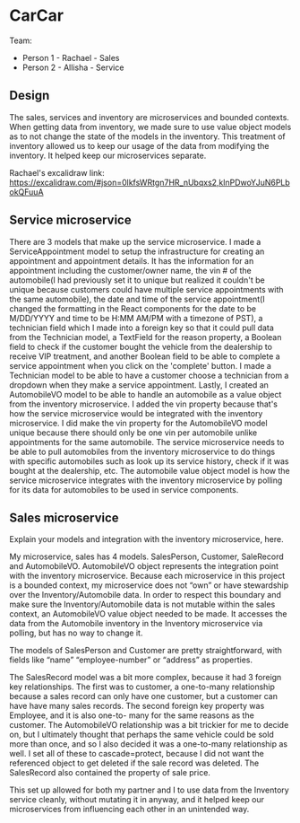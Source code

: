 # CarCar

Team:

* Person 1 - Rachael - Sales
* Person 2 - Allisha - Service

## Design

The sales, services and inventory are microservices and bounded contexts. When getting data from inventory, we made sure to use value object models as to not change the state of the models in the inventory. This treatment of inventory allowed us to keep our usage of the data from modifying the inventory. It helped keep our microservices separate. 

Rachael's excalidraw link: https://excalidraw.com/#json=0lkfsWRtgn7HR_nUbqxs2,klnPDwoYJuN6PLbokQFuuA

## Service microservice

There are 3 models that make up the service microservice. I made a ServiceAppointment model to setup the infrastructure for creating an appointment and appointment details. It has the information for an appointment including the customer/owner name, the vin # of the automobile(I had previously set it to unique but realized it couldn't be unique because customers could have multiple service appointments with the same automobile), the date and time of the service appointment(I changed the formatting in the React components for the date to be M/DD/YYYY and time to be H:MM AM/PM with a timezone of PST), a technician field which I made into a foreign key so that it could pull data from the Technician model, a TextField for the reason property, a Boolean field to check if the customer bought the vehicle from the dealership to receive VIP treatment, and another Boolean field to be able to complete a service appointment when you click on the 'complete' button. I made a Technician model to be able to have a customer choose a technician from a dropdown when they make a service appointment. Lastly, I created an AutomobileVO model to be able to handle an automobile as a value object from the inventory microservice. I added the vin property because that's how the service microservice would be integrated with the inventory microservice. I did make the vin property for the AutomobileVO model unique because there should only be one vin per automobile unlike appointments for the same automobile. The service microservice needs to be able to pull automobiles from the inventory microservice to do things with specific automobiles such as look up its service history, check if it was bought at the dealership, etc. The automobile value object model is how the service microservice integrates with the inventory microservice by polling for its data for automobiles to be used in service components.

## Sales microservice

Explain your models and integration with the inventory
microservice, here.

My microservice, sales has 4 models. SalesPerson, Customer, SaleRecord and AutomobileVO. AutomobileVO object represents the integration point with the inventory microservice. Because each microservice in this project is a bounded context, my microservice does not “own” or have stewardship over the Inventory/Automobile data. In order to respect this boundary and make sure the Inventory/Automobile data is not mutable within the sales context, an AutomobileVO value object needed to be made. It accesses the data from the Automobile inventory in the Inventory microservice via polling, but has no way to change it. 

The models of SalesPerson and Customer are pretty straightforward, with fields like “name” “employee-number” or “address” as properties. 

The SalesRecord model was a bit more complex, because it had 3 foreign key relationships. The first was to customer, a one-to-many relationship because a sales record can only have one customer, but a customer can have have many sales records. The second foreign key property was Employee, and it is also one-to- many for the same reasons as the customer. The AutomobileVO relationship was a bit trickier for me to decide on, but I ultimately thought that perhaps the same vehicle could be sold more than once, and so I also decided it was a one-to-many relationship as well. I set all of these to cascade=protect, because I did not want the referenced object to get deleted if the sale record was deleted. The SalesRecord also contained the property of sale price. 

This set up allowed for both my partner and I to use data from the Inventory service cleanly, without mutating it in anyway, and it helped keep our microservices from influencing each other in an unintended way. 